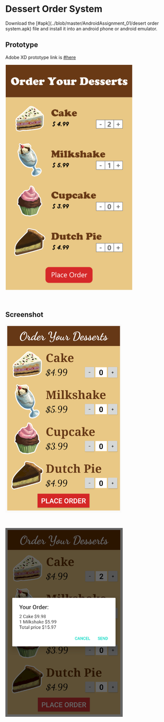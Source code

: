 # Dessert Order System
Download the [#apk](../blob/master/AndroidAssignment_01/desert order system.apk) file and install it into an android phone or android emulator.


## Prototype
Adobe XD prototype link is [#here](https://xd.adobe.com/view/ba26b2a4-d025-48da-6d4f-df522c26cfb5-cc17/)
<br>
<p align="left">
  <img src="https://github.com/tix123/Dessert-Order-System/blob/master/screenshots/Screenshot_prototype.jpg">
</p>
<br>



## Screenshot

<p align="left">
  <img src="https://github.com/tix123/Dessert-Order-System/blob/master/screenshots/Screenshot_01.jpg">
</p>
<br>
<p align="left">
  <img src="https://github.com/tix123/Dessert-Order-System/blob/master/screenshots/Screenshot_02.jpg">
</p>

